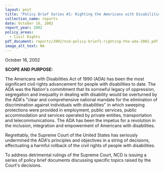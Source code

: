 ```yaml
---
layout: post
title: "Policy Brief Series #1: Righting the Americans with Disabilities Act"
collection_name: reports
date: October 16, 2002
report_year: 2002
policy_areas:
  - Civil Rights
pdf_document: reports/2002/ncd-policy-brief1-righting-the-ada-2002.pdf
image_alt_text: NA
---
```

O﻿ctober 16, 2002

**S﻿COPE AND PURPOSE:**

The Americans with Disabilities Act of 1990 (ADA) has been the most significant civil rights advancement for people with disabilities to date. The ADA was the Nation's commitment that its sorrowful legacy of oppression, segregation and inequality in dealing with disability would be overturned by the ADA's "clear and comprehensive national mandate for the elimination of discrimination against individuals with disabilities" in which sweeping protections were provided in employment, public services, public accommodation and services operated by private entities, transportation and telecommunications. The ADA has been the impetus for a revolution in the inclusion, integration and empowerment of Americans with disabilities.

Regrettably, the Supreme Court of the United States has seriously undermined the ADA's principles and objectives in a string of decisions, effectuating a harmful rollback of the civil rights of people with disabilities.

To address detrimental rulings of the Supreme Court, NCD is issuing a series of policy brief documents discussing specific topics raised by the Court's decisions.